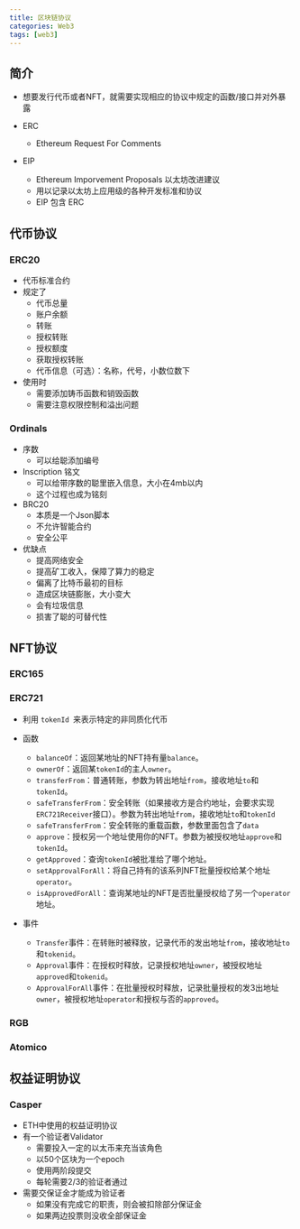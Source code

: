 ```yaml
---
title: 区块链协议
categories: Web3
tags: [web3]
---
```


## 简介

- 想要发行代币或者NFT，就需要实现相应的协议中规定的函数/接口并对外暴露
- ERC
  - Ethereum Request For Comments 

- EIP
  - Ethereum Imporvement Proposals 以太坊改进建议
  - 用以记录以太坊上应用级的各种开发标准和协议
  - EIP 包含 ERC

## 代币协议

### ERC20

- 代币标准合约
- 规定了
  - 代币总量
  - 账户余额
  - 转账
  - 授权转账
  - 授权额度
  - 获取授权转账
  - 代币信息（可选）：名称，代号，小数位数下
- 使用时
  - 需要添加铸币函数和销毁函数
  - 需要注意权限控制和溢出问题


### Ordinals

- 序数
  - 可以给聪添加编号
- Inscription 铭文
  - 可以给带序数的聪里嵌入信息，大小在4mb以内
  - 这个过程也成为铭刻
- BRC20
  - 本质是一个Json脚本
  - 不允许智能合约
  - 安全公平
- 优缺点
  - 提高网络安全
  - 提高矿工收入，保障了算力的稳定
  - 偏离了比特币最初的目标
  - 造成区块链膨胀，大小变大
  - 会有垃圾信息
  - 损害了聪的可替代性

## NFT协议

### ERC165

### ERC721

- 利用 `tokenId `来表示特定的非同质化代币
- 函数
  - `balanceOf`：返回某地址的NFT持有量`balance`。
  - `ownerOf`：返回某`tokenId`的主人`owner`。
  - `transferFrom`：普通转账，参数为转出地址`from`，接收地址`to`和`tokenId`。
  - `safeTransferFrom`：安全转账（如果接收方是合约地址，会要求实现`ERC721Receiver`接口）。参数为转出地址`from`，接收地址`to`和`tokenId`
  - `safeTransferFrom`：安全转账的重载函数，参数里面包含了`data`
  - `approve`：授权另一个地址使用你的NFT。参数为被授权地址`approve`和`tokenId`。
  - `getApproved`：查询`tokenId`被批准给了哪个地址。
  - `setApprovalForAll`：将自己持有的该系列NFT批量授权给某个地址`operator`。
  - `isApprovedForAll`：查询某地址的NFT是否批量授权给了另一个`operator`地址。

- 事件
  - `Transfer`事件：在转账时被释放，记录代币的发出地址`from`，接收地址`to`和`tokenid`。
  - `Approval`事件：在授权时释放，记录授权地址`owner`，被授权地址`approved`和`tokenid`。
  - `ApprovalForAll`事件：在批量授权时释放，记录批量授权的发3出地址`owner`，被授权地址`operator`和授权与否的`approved`。

### RGB

### Atomico

## 权益证明协议

### Casper

- ETH中使用的权益证明协议
- 有一个验证者Validator
  - 需要投入一定的以太币来充当该角色
  - 以50个区块为一个epoch
  - 使用两阶段提交
  - 每轮需要2/3的验证者通过
- 需要交保证金才能成为验证者
  - 如果没有完成它的职责，则会被扣除部分保证金
  - 如果两边投票则没收全部保证金
